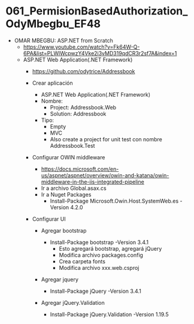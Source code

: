 # 061_PermisionBasedAuthorization_OdyMbegbu_EF48

- OMAR MBEGBU: ASP.NET from Scratch
	- https://www.youtube.com/watch?v=Fk64W-Q-6PA&list=PLWlWcpwzY4Vke2i3vMD319qdCR3r2sf7A&index=1
	- ASP.NET Web Application(.NET Framework)
		- https://github.com/odytrice/Addressbook
		- Crear aplicación
			- ASP.NET Web Application(.NET Framework)
			- Nombre:
				- Project: Addressbook.Web
				- Solution: Addressbook
			- Tipo:
				- Empty
				- MVC
				- Also create a project for unit test con nombre Addressbook.Test
				
		- Configurar OWIN middleware
			- https://docs.microsoft.com/en-us/aspnet/aspnet/overview/owin-and-katana/owin-middleware-in-the-iis-integrated-pipeline
			- Ir a archivo Global.asax.cs
			- Ir a Nuget Packages
				- Install-Package Microsoft.Owin.Host.SystemWeb.es -Version 4.2.0
				
		- Configurar UI
			- Agregar bootstrap
				- Install-Package bootstrap -Version 3.4.1
					- Esto agregará bootstrap, agregará jQuery
					- Modifica archivo packages.config
					- Crea carpeta fonts
					- Modifica archivo xxx.web.csproj
					
			- Agregar jquery
				- Install-Package jQuery -Version 3.4.1
					
			- Agregar jQuery.Validation
				- Install-Package jQuery.Validation -Version 1.19.5